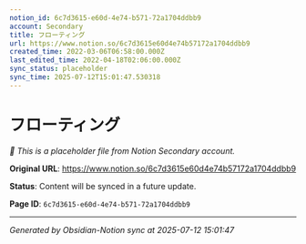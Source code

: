 ```yaml
---
notion_id: 6c7d3615-e60d-4e74-b571-72a1704ddbb9
account: Secondary
title: フローティング
url: https://www.notion.so/6c7d3615e60d4e74b57172a1704ddbb9
created_time: 2022-03-06T06:58:00.000Z
last_edited_time: 2022-04-18T02:06:00.000Z
sync_status: placeholder
sync_time: 2025-07-12T15:01:47.530318
---
```


# フローティング

*🔄 This is a placeholder file from Notion Secondary account.*

**Original URL**: https://www.notion.so/6c7d3615e60d4e74b57172a1704ddbb9

**Status**: Content will be synced in a future update.

**Page ID**: `6c7d3615-e60d-4e74-b571-72a1704ddbb9`

---

*Generated by Obsidian-Notion sync at 2025-07-12 15:01:47*
